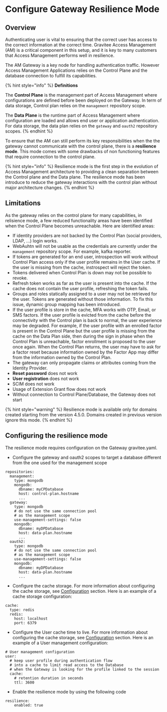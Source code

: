 # Configure Gateway Resilience Mode

## Overview

Authenticating user is vital to ensuring that the correct user has access to the correct information at the correct time. Gravitee Access Management (AM) is a critical component in this setup, and it is key to many customers that Access Management performs well in resilience.

The AM Gateway is a key node for handling authentication traffic. However Access Management Applications relies on the Control Plane and the database connection to fulfill its capabilities.

{% hint style="info" %}
**Definitions**

The **Control Plane** is the management part of Access Management where configurations are defined before been deployed on the Gateway. In term of data storage, Control plan relies on the `management` repository scope.

The **Data Plane** is the runtime part of Access Management where configuration are loaded and allows end user or application authentication. For data storage, the data plan relies on the `gateway` and `oauth2` repository scopes.
{% endhint %}

To ensure that the AM can still perform its key responsibilities when the the gateway cannot communicate with the control plane, there is a **resilience mode**. This mode comes with some drawbacks of non functioning features that require connection to the control plane.

{% hint style="info" %}
Resilience mode is the first step in the evolution of Access Management architecture to providing a clean separation between the Control plane and the Data plane. The resilience mode has been introduce to reduce the gateway interactions with the control plan without major architecture changes.
{% endhint %}

## Limitations

As the gateway relies on the control plane for many capabilities, in relisience mode, a few reduced functionality areas have been identified when the Control Plane becomes unreachable. Here are identified areas:

* If identity providers are not backed by the Control Plan (social providers, LDAP, ...) login works.
* WebAuhtn will not be usable as the credentials are currently under the `management` repository scope. For example, kafka reporter.
* If tokens are generated for an end user, introspection will work without Control Plan access only if the user profile remains in the User cache. If the user is missing from the cache, instrospect will reject the token.
* Tokens delivered when Control Plan is down may not be possible to revoke.
* Refresh token works as far as the user is present into the cache. If the cache does not contain the user profile, refreshing the token fails.
* Groups and roles statically assigned to a user may not be retrieved for the user. Tokens are generated without those information. To fix this issue, dynamic group mapping has been introduced.
* If the user profile is store in the cache, MFA works with OTP, Email, or SMS factors. If the user profile is evicted from the cache before the connectivity with the Control plan is back to normal, the user experience may be degraded. For example, if the user profile with an enrolled factor is present in the Control Plane but the user profile is missing from the cache on the Data Plan side, then during the sign in phase when the Control Plan is unreachable, factor enrollment is proposed to the user once again. When the Control Plan returns, the user may have to ask for a factor reset because information owned by the Factor App may differ from the information owned by the Control Plan.
* The gateway can only propagate claims or attributes coming from the Identity Provider.
* **Reset password** does not work
* **User registration** does not work
* SCIM does not work
* Usage of Extension Grant flow does not work
* Without connection to Control Plane/Database, the Gateway does not start

{% hint style="warning" %}
Resilience mode is available only for domains created starting from the version 4.5.0. Domains created in previous version ignore this mode.
{% endhint %}

## Configuring the resilience mode

The resilience mode requires configuration on the Gateway gravitee.yaml.

* Configure the gateway and oauth2 scopes to target a database different from the one used for the management scope

```
repositories:
  management:
    type: mongodb
    mongodb:
      dbname: myCPDatabase
      host: control-plan.hostname
      ...
  gateway:
    type: mongodb
    # do not use the same connection pool
    # as the management scope
    use-management-settings: false
    mongodb:
      dbname: myDPDatabase
      host: data-plan.hostname
      ...
  oauth2:
    type: mongodb
    # do not use the same connection pool
    # as the management scope
    use-management-settings: false
    mongodb:
      dbname: myDPDatabase
      host: data-plan.hostname
      ...
```

* Configure the cache storage. For more information about configuring the cache storage, see [Configuration](configure-gateway-resilience-mode.md#configuration) section. Here is an example of a cache storage configuration:

```
cache:
  type: redis
  redis:
    host: localhost
    port: 6379
```

* Configure the User cache time to live. For more information about configuring the cache storage, see [Configuration](configure-gateway-resilience-mode.md#configuration) section. Here is an example of a User management configuration:

```
# User management configuration
user:
  # keep user profile during authentication flow
  # into a cache to limit read access to the Database
  # when the Gateway is looking for the profile linked to the session
  cache:
    # retention duration in seconds
    ttl: 3600
```

* Enable the resilience mode by using the following code

```
resilience:
    enabled: true
```
